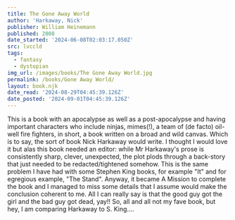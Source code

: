 ```yaml
---
title: The Gone Away World
author: 'Harkaway, Nick'
publisher: William Heinemann
published: 2008
date_started: '2024-06-08T02:03:17.050Z'
src: lvccld
tags:
  - fantasy
  - dystopian
img_url: /images/books/The Gone Away World.jpg
permalink: /books/Gone Away World/
layout: book.njk
date_read: '2024-08-29T04:45:39.126Z'
date_posted: '2024-09-01T04:45:39.126Z'
---
```

This is a book with an apocalypse as well as a post-apocalypse and having important characters who include ninjas, mimes(!), a team of (de facto) oil-well fire fighters, in short, a book written on a broad and wild canvas.  Which is to say, the sort of book Nick Harkaway would write.  I thought I would love it but alas this book needed an editor: while Mr Harkaway's prose is consistently sharp, clever, unexpected, the plot plods through a back-story that just needed to be redacted/tightened somehow.  This is the same problem I have had with some Stephen King books, for example "It" and for egregious example, "The Stand".  Anyway, it became A Mission to complete the book and I managed to miss some details that I assume would make the conclusion coherent to me.  All I can really say is that the good guy got the girl and the bad guy got dead, yay!! So, all and all not my fave book, but hey, I am comparing Harkaway to S. King....